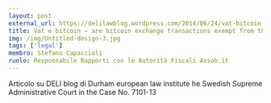 ```yaml
---
layout: post
external_url: https://delilawblog.wordpress.com/2014/06/24/vat-bitcoin-are-bitcoin-exchange-transactions-exempt-from-the-vat-directive/
title: Vat e bitcoin – are bitcoin exchange transactions exempt from the vat directive?
img: /img/Untitled-design-3.jpg
tags: ['legal']
membro: Stefano Capaccioli
ruolo: Responsabile Rapporti con le Autorità Fiscali Assob.it
---
```


Articolo su DELI blog di Durham european law institute he Swedish Supreme Administrative Court in the Case No. 7101-13
